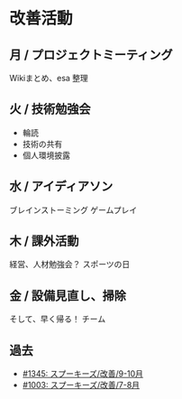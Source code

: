 # 改善活動
## 月 / プロジェクトミーティング
Wikiまとめ、esa 整理

## 火 / 技術勉強会
- 輪読
- 技術の共有
- 個人環境披露

## 水 / アイディアソン
ブレインストーミング
ゲームプレイ

## 木 / 課外活動
経営、人材勉強会？
スポーツの日

## 金 / 設備見直し、掃除
そして、早く帰る！
チーム

## 過去
- [#1345:  スプーキーズ/改善/9-10月](/posts/1345) 
- [#1003:  スプーキーズ/改善/7-8月](/posts/1003) 
